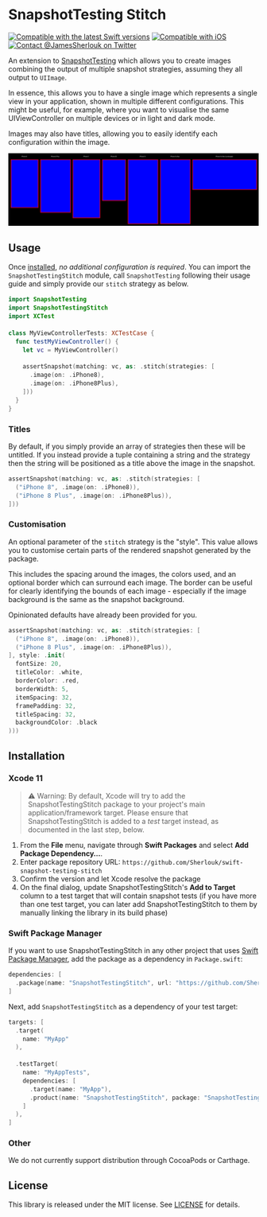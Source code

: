 # SnapshotTesting Stitch

[![Compatible with the latest Swift versions](https://img.shields.io/endpoint?url=https%3A%2F%2Fswiftpackageindex.com%2Fapi%2Fpackages%2FSherlouk%2Fswift-snapshot-testing-stitch%2Fbadge%3Ftype%3Dswift-versions)](https://swiftpackageindex.com/Sherlouk/swift-snapshot-testing-stitch) [![Compatible with iOS](https://img.shields.io/endpoint?url=https%3A%2F%2Fswiftpackageindex.com%2Fapi%2Fpackages%2FSherlouk%2Fswift-snapshot-testing-stitch%2Fbadge%3Ftype%3Dplatforms)](https://swiftpackageindex.com/Sherlouk/swift-snapshot-testing-stitch) [![Contact @JamesSherlouk on Twitter](https://img.shields.io/badge/Contact-@JamesSherlouk-blue.svg)](https://twitter.com/JamesSherlouk)

An extension to [SnapshotTesting](https://github.com/pointfreeco/swift-snapshot-testing) which allows you to create images combining the output of multiple snapshot strategies, assuming they all output to `UIImage`.

In essence, this allows you to have a single image which represents a single view in your application, shown in multiple different configurations. This might be useful, for example, where you want to visualise the same UIViewController on multiple devices or in light and dark mode.

Images may also have titles, allowing you to easily identify each configuration within the image.

![An image demonstrating an example output of the package. It shows seven views coloured in blue with red borders with titles above each of them naming each of the views.](Tests/SnapshotTestingStitchTests/__Snapshots__/SnapshotTestingStitch/test_withManyDevices.1.png)

## Usage

Once [installed](#installation), _no additional configuration is required_. You can import the `SnapshotTestingStitch` module, call `SnapshotTesting` following their usage guide and simply provide our `stitch` strategy as below.

```swift
import SnapshotTesting
import SnapshotTestingStitch
import XCTest

class MyViewControllerTests: XCTestCase {
  func testMyViewController() {
    let vc = MyViewController()

    assertSnapshot(matching: vc, as: .stitch(strategies: [
      .image(on: .iPhone8),
      .image(on: .iPhone8Plus),
    ]))
  }
}
```

### Titles

By default, if you simply provide an array of strategies then these will be untitled. If you instead provide a tuple
containing a string and the strategy then the string will be positioned as a title above the image in the snapshot.

```swift
assertSnapshot(matching: vc, as: .stitch(strategies: [
  ("iPhone 8", .image(on: .iPhone8)),
  ("iPhone 8 Plus", .image(on: .iPhone8Plus)),
]))
```

### Customisation

An optional parameter of the `stitch` strategy is the "style". This value allows you to customise certain parts of the
rendered snapshot generated by the package.

This includes the spacing around the images, the colors used, and an optional border which can surround each image. The
border can be useful for clearly identifying the bounds of each image - especially if the image background is the same
as the snapshot background.

Opinionated defaults have already been provided for you. 

```swift
assertSnapshot(matching: vc, as: .stitch(strategies: [
  ("iPhone 8", .image(on: .iPhone8)),
  ("iPhone 8 Plus", .image(on: .iPhone8Plus)),
], style: .init(
  fontSize: 20,
  titleColor: .white,
  borderColor: .red,
  borderWidth: 5,
  itemSpacing: 32,
  framePadding: 32,
  titleSpacing: 32,
  backgroundColor: .black
)))
```

## Installation

### Xcode 11

> ⚠️ Warning: By default, Xcode will try to add the SnapshotTestingStitch package to your project's main application/framework target. Please ensure that SnapshotTestingStitch is added to a _test_ target instead, as documented in the last step, below.

 1. From the **File** menu, navigate through **Swift Packages** and select **Add Package Dependency…**.
 2. Enter package repository URL: `https://github.com/Sherlouk/swift-snapshot-testing-stitch`
 3. Confirm the version and let Xcode resolve the package
 4. On the final dialog, update SnapshotTestingStitch's **Add to Target** column to a test target that will contain snapshot tests (if you have more than one test target, you can later add SnapshotTestingStitch to them by manually linking the library in its build phase)

### Swift Package Manager

If you want to use SnapshotTestingStitch in any other project that uses [Swift Package Manager](https://swift.org/package-manager/), add the package as a dependency in `Package.swift`:

```swift
dependencies: [
  .package(name: "SnapshotTestingStitch", url: "https://github.com/Sherlouk/swift-snapshot-testing-stitch.git", from: "1.0.0"),
]
```

Next, add `SnapshotTestingStitch` as a dependency of your test target:

```swift
targets: [
  .target(
    name: "MyApp"
  ),
  
  .testTarget(
    name: "MyAppTests", 
    dependencies: [
      .target(name: "MyApp"),
      .product(name: "SnapshotTestingStitch", package: "SnapshotTestingStitch"),
    ]
  ),
]
```

### Other

We do not currently support distribution through CocoaPods or Carthage.

## License

This library is released under the MIT license. See [LICENSE](LICENSE) for details.
